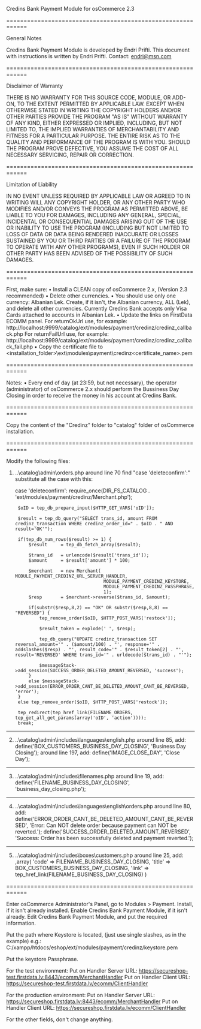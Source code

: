 Credins Bank Payment Module for osCommerce 2.3

============================================================

General Notes

Credins Bank Payment Module is developed by Endri Prifti.
This document with instructions is written by Endri Prifti.
Contact: endri@msn.com

============================================================

Disclaimer of Warranty

THERE IS NO WARRANTY FOR THIS SOURCE CODE, MODULE, OR ADD-ON, TO THE EXTENT PERMITTED BY
APPLICABLE LAW.  EXCEPT WHEN OTHERWISE STATED IN WRITING THE COPYRIGHT
HOLDERS AND/OR OTHER PARTIES PROVIDE THE PROGRAM "AS IS" WITHOUT WARRANTY
OF ANY KIND, EITHER EXPRESSED OR IMPLIED, INCLUDING, BUT NOT LIMITED TO,
THE IMPLIED WARRANTIES OF MERCHANTABILITY AND FITNESS FOR A PARTICULAR
PURPOSE.  THE ENTIRE RISK AS TO THE QUALITY AND PERFORMANCE OF THE PROGRAM
IS WITH YOU.  SHOULD THE PROGRAM PROVE DEFECTIVE, YOU ASSUME THE COST OF
ALL NECESSARY SERVICING, REPAIR OR CORRECTION.

============================================================

Limitation of Liability

IN NO EVENT UNLESS REQUIRED BY APPLICABLE LAW OR AGREED TO IN WRITING
WILL ANY COPYRIGHT HOLDER, OR ANY OTHER PARTY WHO MODIFIES AND/OR CONVEYS
THE PROGRAM AS PERMITTED ABOVE, BE LIABLE TO YOU FOR DAMAGES, INCLUDING ANY
GENERAL, SPECIAL, INCIDENTAL OR CONSEQUENTIAL DAMAGES ARISING OUT OF THE
USE OR INABILITY TO USE THE PROGRAM (INCLUDING BUT NOT LIMITED TO LOSS OF
DATA OR DATA BEING RENDERED INACCURATE OR LOSSES SUSTAINED BY YOU OR THIRD
PARTIES OR A FAILURE OF THE PROGRAM TO OPERATE WITH ANY OTHER PROGRAMS),
EVEN IF SUCH HOLDER OR OTHER PARTY HAS BEEN ADVISED OF THE POSSIBILITY OF
SUCH DAMAGES.

============================================================

First, make sure:
• Install a CLEAN copy of osCommerce 2.x, (Version 2.3 recommended)
• Delete other currencies.
• You should use only one currency: Albanian Lek.
Create, if it isn't, the Albanian currency, ALL (Lek), and delete all other currencies.
Currently Credins Bank accepts only Visa Cards attached to accounts in Albanian Lek.
• Update the links on FirstData ECOMM panel.
For returnOkUrl use, for example: http://localhost:9999/catalog/ext/modules/payment/credinz/credinz_callback.php
For returnFailUrl use, for example: http://localhost:9999/catalog/ext/modules/payment/credinz/credinz_callback_fail.php
• Copy the certificate file to <installation_folder>\ext\modules\payment\credinz\<certificate_name>.pem

============================================================

Notes:
• Every end of day (at 23:59, but not necessary), the operator (administrator) of osCommerce 2.x should perform the Bussiness Day Closing in order to receive the money in his account at Credins Bank.

============================================================

Copy the content of the "Credinz" folder to "catalog" folder of osCommerce installation.

============================================================

Modify the following files:

1. ..\catalog\admin\orders.php
around line 70
find "case 'deleteconfirm':"
substitute all the case with this:

      case 'deleteconfirm':
    	require_once(DIR_FS_CATALOG . 'ext/modules/payment/credinz/Merchant.php');

        $oID = tep_db_prepare_input($HTTP_GET_VARS['oID']);

		$result = tep_db_query("SELECT trans_id, amount FROM credinz_transaction WHERE credinz_order_id=" . $oID . " AND result='OK'");

		if(tep_db_num_rows($result) >= 1) {
			$result		= tep_db_fetch_array($result);

			$trans_id	= urlencode($result['trans_id']);
			$amount		= $result['amount'] * 100;

			$merchant	= new Merchant(	MODULE_PAYMENT_CREDINZ_URL_SERVER_HANDLER, 
										MODULE_PAYMENT_CREDINZ_KEYSTORE,
										MODULE_PAYMENT_CREDINZ_PASSPHRASE,
										1);
			$resp		= $merchant->reverse($trans_id, $amount);

			if(substr($resp,8,2) == "OK" OR substr($resp,8,8) == "REVERSED") {
				tep_remove_order($oID, $HTTP_POST_VARS['restock']);

				$result_token = explode(' ', $resp);

				tep_db_query("UPDATE credinz_transaction SET reversal_amount='" . ($amount/100) . "', response='" . addslashes($resp) . "', result_code='" . $result_token[2] . "', result='REVERSED' WHERE trans_id='" . urldecode($trans_id) . "'");
				
				$messageStack->add_session(SUCCESS_ORDER_DELETED_AMOUNT_REVERSED, 'success');
			}
			else $messageStack->add_session(ERROR_ORDER_CANT_BE_DELETED_AMOUNT_CANT_BE_REVERSED, 'error');
		}
		else tep_remove_order($oID, $HTTP_POST_VARS['restock']);

		tep_redirect(tep_href_link(FILENAME_ORDERS, tep_get_all_get_params(array('oID', 'action'))));
        break;

-----------------------------------------------------------

2. ..\catalog\admin\includes\languages\english.php
	around line 85, add: define('BOX_CUSTOMERS_BUSINESS_DAY_CLOSING', 'Business Day Closing');
	around line 197, add: define('IMAGE_CLOSE_DAY', 'Close Day');

-----------------------------------------------------------

3. ..\catalog\admin\includes\filenames.php
	around line 19, add: define('FILENAME_BUSINESS_DAY_CLOSING', 'business_day_closing.php');

-----------------------------------------------------------

4. ..\catalog\admin\includes\languages\english\orders.php
around line 80, add:
	define('ERROR_ORDER_CANT_BE_DELETED_AMOUNT_CANT_BE_REVERSED', 'Error: Can NOT delete order because payment can NOT be reverted.');
	define('SUCCESS_ORDER_DELETED_AMOUNT_REVERSED', 'Success: Order has been successfully deleted and payment reverted.');

-----------------------------------------------------------

5. ..\catalog\admin\includes\boxes\customers.php
around line 25, add:
      ,array(
        'code' => FILENAME_BUSINESS_DAY_CLOSING,
        'title' => BOX_CUSTOMERS_BUSINESS_DAY_CLOSING,
        'link' => tep_href_link(FILENAME_BUSINESS_DAY_CLOSING)
      )


============================================================


Enter osCommerce Administrator's Panel, go to Modules > Payment.
Install, if it isn't already installed.
Enable Credins Bank Payment Module, if it isn't already.
Edit Credins Bank Payment Module, and put the required information.

Put the path where Keystore is located, (just use single slashes, as in the example)
e.g.: C:/xampp/htdocs/eshop/ext/modules/payment/credinz/keystore.pem

Put the keystore Passphrase.

For the test environment:
Put on Handler Server URL: https://secureshop-test.firstdata.lv:8443/ecomm/MerchantHandler
Put on Handler Client URL: https://secureshop-test.firstdata.lv/ecomm/ClientHandler

For the production environment:
Put on Handler Server URL: https://secureshop.firstdata.lv:8443/ecomm/MerchantHandler
Put on Handler Client URL: https://secureshop.firstdata.lv/ecomm/ClientHandler

For the other fields, don't change anything.
